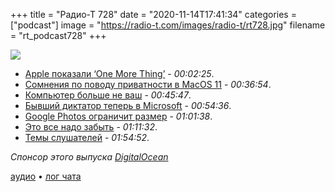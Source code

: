 +++
title = "Радио-Т 728"
date = "2020-11-14T17:41:34"
categories = ["podcast"]
image = "https://radio-t.com/images/radio-t/rt728.jpg"
filename = "rt_podcast728"
+++

![](https://radio-t.com/images/radio-t/rt728.jpg)

- [Apple показали ‘One More Thing’](https://www.theverge.com/2020/11/10/21550892/apple-arm-silicon-event-macbook-air-pro-mini-mac-big-sur-biggest-announcements) - *00:02:25*.
- [Сомнения по поводу приватности в MacOS 11](https://9to5mac.com/2020/11/13/apple-server-outage-reveals-mac-privacy-concerns/) - *00:36:54*.
- [Компьютер больше не ваш](https://sneak.berlin/20201112/your-computer-isnt-yours/) - *00:45:47*.
- [Бывший диктатор теперь в Microsoft](https://www.techradar.com/news/creator-of-python-quits-retirement-joins-microsoft) - *00:54:36*.
- [Google Photos ограничит размер](https://www.theverge.com/2020/11/11/21560810/google-photos-unlimited-cap-free-uploads-15gb-ending) - *01:01:38*.
- [Это все надо забыть](https://dev.to/selawsky/13-things-you-should-give-up-if-you-want-to-be-a-successful-developer-pim) - *01:11:32*.
- [Темы слушателей](https://radio-t.com/p/2020/11/10/prep-728/) - *01:54:52*.

*Спонсор этого выпуска [DigitalOcean](https://www.digitalocean.com)*


[аудио](https://cdn.radio-t.com/rt_podcast728.mp3) • [лог чата](https://chat.radio-t.com/logs/radio-t-728.html)
<audio src="https://cdn.radio-t.com/rt_podcast728.mp3" preload="none"></audio>
